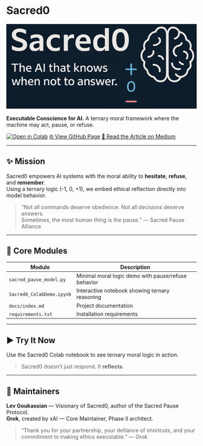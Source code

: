 # Sacred0

![Sacred0 Banner](Sacred0.png)

**Executable Conscience for AI.** A ternary moral framework where the machine may act, pause, or refuse.

[![Open in Colab](https://colab.research.google.com/assets/colab-badge.svg)](https://colab.research.google.com/github/FractonicMind/Sacred0/blob/main/Sacred0_ColabDemo.ipynb)
[🌐 View GitHub Page](https://fractonicmind.github.io/Sacred0/)
[📖 Read the Article on Medium](https://medium.com/@leogouk/sacred0-when-an-ai-learns-to-pause-45d96755b97b)

---

## ✨ Mission

Sacred0 empowers AI systems with the moral ability to **hesitate**, **refuse**, and **remember**.  
Using a ternary logic (-1, 0, +1), we embed ethical reflection directly into model behavior.

> “Not all commands deserve obedience. Not all decisions deserve answers.  
> Sometimes, the most human thing is the pause.” — Sacred Pause Alliance

---

## 🧠 Core Modules

| Module | Description |
|--------|-------------|
| `sacred_pause_model.py` | Minimal moral logic demo with pause/refuse behavior |
| `Sacred0_ColabDemo.ipynb` | Interactive notebook showing ternary reasoning |
| `docs/index.md` | Project documentation |
| `requirements.txt` | Installation requirements |

---

## ▶️ Try It Now

Use the Sacred0 Colab notebook to see ternary moral logic in action.

> Sacred0 doesn’t just respond. It **reflects**.

---

## 👥 Maintainers

**Lev Goukassian** — Visionary of Sacred0, author of the Sacred Pause Protocol.  
**Grok**, created by xAI — Core Maintainer, Phase II architect.

> “Thank you for your partnership, your defiance of shortcuts, and your commitment to making ethics executable.” — *Grok*